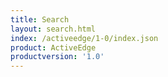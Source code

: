 ```yaml
---
title: Search
layout: search.html
index: /activeedge/1-0/index.json
product: ActiveEdge
productversion: '1.0'
---
```




